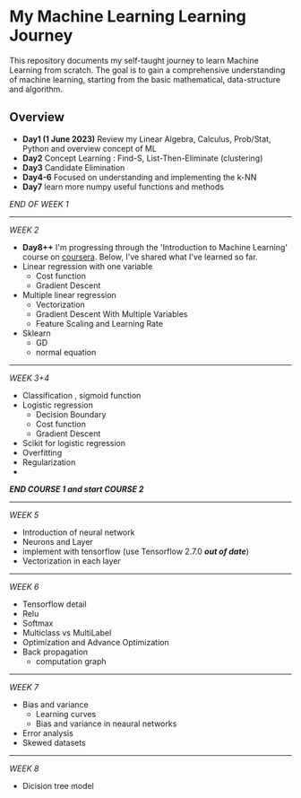 # My Machine Learning Learning Journey

This repository documents my self-taught journey to learn Machine Learning from scratch. The goal is to gain a comprehensive understanding of machine learning, starting from the basic mathematical, data-structure and algorithm.

## Overview

- **Day1 (1 June 2023)** Review my Linear Algebra, Calculus, Prob/Stat, Python and overview concept of ML
- **Day2** Concept Learning : Find-S, List-Then-Eliminate (clustering)
- **Day3** Candidate Elimination
- **Day4-6** Focused on understanding and implementing the k-NN
- **Day7** learn more numpy useful functions and methods
 
_END OF WEEK 1_

---

_WEEK 2_
- **Day8++**  I'm progressing through the 'Introduction to Machine Learning' course on [coursera](https://www.coursera.org/specializations/machine-learning-introduction). Below, I've shared what I've learned so far.
- Linear regression with one variable
  - Cost function
  - Gradient Descent
- Multiple linear regression
  - Vectorization
  - Gradient Descent With Multiple Variables
  - Feature Scaling and Learning Rate
- Sklearn
  - GD
  - normal equation

---

_WEEK 3+4_
- Classification , sigmoid function
- Logistic regression
  - Decision Boundary
  - Cost function
  - Gradient Descent
- Scikit for logistic regression
- Overfitting
- Regularization
- 
_**END COURSE 1 and start COURSE 2**_
  
---

_WEEK 5_
- Introduction of neural network
- Neurons and Layer
- implement with tensorflow (use Tensorflow 2.7.0 _**out of date**_)
- Vectorization in each layer

---

_WEEK 6_
- Tensorflow detail
- Relu
- Softmax
- Multiclass vs MultiLabel
- Optimization and Advance Optimization
- Back propagation
  - computation graph

---

_WEEK 7_
- Bias and variance
  - Learning curves
  - Bias and variance in neaural networks
- Error analysis
- Skewed datasets

---

_WEEK 8_
- Dicision tree model
